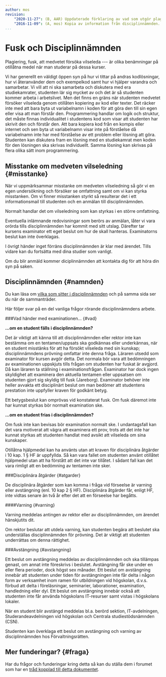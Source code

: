 ```yaml
---
author: mos
revision:
    "2020-11-27": (B, AAR) Uppdaterade förklaring av vad som utgör plagiering/kopiering av kod.
    "2016-11-09": (A, mos) Kopia av information från disciplinnämnden.
...
```

Fusk och Disciplinnämnden
==================================

Plagiering, fusk, att medvetet försöka vilseleda --- är olika benämningar på otillåtna medel när man studerar på dessa kurser.

Vi har generellt en väldigt öppen syn på hur vi tittar på andras kodlösningar, hur vi återanvänder dem och exempelkod samt hur vi hjälper varandra och samarbetar. Vi vill att ni ska samarbeta och diskutera med era studiekamrater, studenten lär sig mycket av och det är så studenten kommer arbeta i arbetslivet. Men det finns en gräns när studenten medvetet försöker vilseleda genom otillåten kopiering av kod eller texter. Det räcker inte med att bara byta ut variabelnamn i koden för att göra den till sin egen eller visa att man förstår den. Programmering handlar om logik och struktur, det måste finnas individualitet i studentens kod som visar att studenten har skrivit den och förstår den. Att bara kopiera kod från en kompis eller internet och sen byta ut variabelnamn visar inte på förståelse då variabelnamn inte har med förståelse av ett problem eller lösning att göra. Studenten kan diskutera fram en lösning med en studiekamrat men koden för den lösningen ska skrivas individuellt. Samma lösning kan skrivas på flera olika sätt inom programmering.



Misstanke om medveten vilseledning {#misstanke}
-----------------------------------

När vi uppmärksammar misstanke om medveten vilseledning så gör vi en egen undersökning och försöker se omfattning samt om vi kan styrka misstanken. Om vi finner misstanken styrkt så resulterar det i ett informationsmail till studenten och en anmälan till disciplinnämnden.

Normalt handlar det om vilseledning som kan styrkas i en större omfattning.

Eventuella inlämnande redovisningar som berörs av anmälan, låter vi vara orörda tills disciplinnämnden har kommit med sitt utslag. Därefter tar kursens examinator ett eget beslut om hur de skall hanteras. Examinatorns beslut kan inte överklagas.

I övrigt händer inget förräns disciplinnämnden är klar med ärendet. Tills vidare kan du fortsätta med dina studier som vanligt.

Om du blir anmäld kommer diciplinnämnden att kontakta dig för att höra din syn på saken.



Disciplinnämnden {#namnden}
-----------------------------------

Du kan läsa om [vilka som sitter i disciplinnämnden](http://www.bth.se/hle/disciplin.nsf/sidor/ca2dae5c71834eabc125684d00586f17?OpenDocument) och på samma sida ser du när de sammanträder.

Här följer svar på en del vanliga frågor rörande disciplinnämndens arbete.



###Vad händer med examinationen... {#vad}

**...om en student fälls i disciplinnämnden?**

Det är viktigt att känna till att disciplinnämnden eller rektor inte kan bestämma om en tentamen/uppsats ska godkännas eller underkännas, när en student misstänks för att ha försökt vilseleda med sin kunskap; disciplinnämndens prövning omfattar inte denna fråga. Läraren utsedd som examinator för kursen avgör detta. Det normala bör vara att bedömningen av examinationen uppskjuts tills frågan om studenten har fuskat är avgjord. Då kan läraren ta ställning i examinationsfrågan. Examinator har dock ingen skyldighet att examinera den aktuella tentamen eller uppsatsen om studenten gjort sig skyldig till fusk (Jareborg). Examinator behöver inte heller avvakta ett disciplinärt beslut om man bedömer att studentens prestation inte uppfyller kraven för godkänt betyg.

Ett betygsbeslut kan omprövas vid konstaterat fusk. Om fusk däremot inte har kunnat styrkas bör normalt examination ske.



**...om en student frias i disciplinnämnden?**

Om fusk inte kan bevisas bör examination normalt ske. I undantagsfall kan det vara motiverat att vägra att examinera ett prov, trots att det inte har kunnat styrkas att studenten handlat med avsikt att vilseleda om sina kunskaper.

Otillåtna hjälpmedel kan ha använts utan att kraven för disciplinära åtgärder i 10 kap. 1 § HF är uppfyllda. Så kan vara fallet om studenten använt otillåtet hjälpmedel utan att ha förstått att det inte var tillåtet. I sådant fall kan det vara rimligt att en bedömning av tentamen inte sker.



###Disciplinära åtgärder {#atgarder}

De disciplinära åtgärder som kan komma i fråga vid förseelse är varning eller avstängning (enl. 10 kap 2 § HF). Disciplinära åtgärder får, enligt HF, inte vidtas senare än två år efter det att en förseelse har begåtts.



####Varning {#varning}

Varning meddelas antingen av rektor eller av disciplinnämnden, om ärendet hänskjutits dit.

Om rektor beslutar att utdela varning, kan studenten begära att beslutet ska underställas disciplinnämnden för prövning. Det är viktigt att studenten underrättas om denna rättighet.



###Avstängning {#avstangning}

Ett beslut om avstängning meddelas av disciplinnämnden och ska tillämpas genast, om annat inte föreskrivs i beslutet. Avstängning får ske under en eller flera perioder, dock högst sex månader. Ett beslut om avstängning innebär att studenten under tiden för avstängningen inte får delta i någon form av verksamhet inom ramen för utbildningen vid högskolan, d.v.s. förbud att delta i föreläsningar, seminarier, laborationer, examination, handledning eller dyl. Ett beslut om avstängning innebär också att studenten inte får använda högskolans IT-resurser samt vistas i högskolans lokaler.

När en student blir avstängd meddelas bl.a. berörd sektion, IT-avdelningen, Studerandeavdelningen vid högskolan och Centrala studiestödsnämnden (CSN).

Studenten kan överklaga ett beslut om avstängning och varning av disciplinnämnden hos Förvaltningsrätten.



Mer funderingar? {#fraga}
-----------------------------------

Har du frågor och funderingar kring detta så kan du ställa dem i forumet som har en [tråd kopplad till detta dokumentet](/t/5909).
